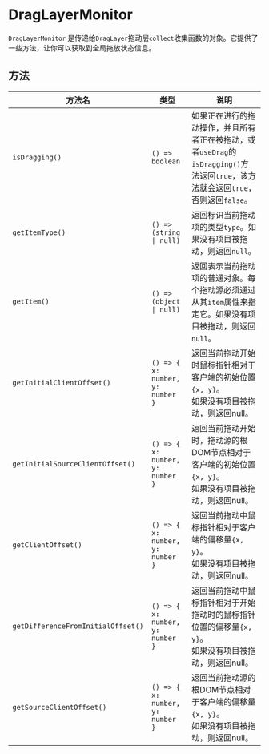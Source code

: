 # DragLayerMonitor

`DragLayerMonitor` 是传递给`DragLayer`拖动层`collect`收集函数的对象。它提供了一些方法，让你可以获取到全局拖放状态信息。


## 方法
| 方法名                                | 类型                                            | 说明                                                                                                                                        |
|------------------------------------|-----------------------------------------------|-------------------------------------------------------------------------------------------------------------------------------------------|
| `isDragging()`    | `() => boolean`                  | 如果正在进行的拖动操作，并且所有者正在被拖动，或者`useDrag`的`isDragging()`方法返回`true`，该方法就会返回`true`，否则返回`false`。                                                   |
| `getItemType()`                    | `() => (string \| null)`                                                                                                                                    | 返回标识当前拖动项的类型`type`。如果没有项目被拖动，则返回`null`。 |
| `getItem()`                        | `() => (object \| null)`                                                                                                                                    | 返回表示当前拖动项的普通对象。每个拖动源必须通过从其`item`属性来指定它。如果没有项目被拖动，则返回`null`。 |
| `getInitialClientOffset()`         | `() => { x: number, y: number }`              | 返回当前拖动开始时鼠标指针相对于客户端的初始位置`{x, y}`。<br>如果没有项目被拖动，则返回null。                                                                                   |
| `getInitialSourceClientOffset()`   | `() => { x: number, y: number }`              | 返回当前拖动开始时，拖动源的根DOM节点相对于客户端的初始位置`{x, y}`。<br>如果没有项目被拖动，则返回null。                                                                            |
| `getClientOffset()`                | `() => { x: number, y: number }`              | 返回当前拖动中鼠标指针相对于客户端的偏移量`{x, y}`。<br>如果没有项目被拖动，则返回null。                                                                                      |
| `getDifferenceFromInitialOffset()` | `() => { x: number, y: number }`              | 返回当前拖动中鼠标指针相对于开始拖动时的鼠标指针位置的偏移量`{x, y}`。<br>如果没有项目被拖动，则返回null。                                                                             |
| `getSourceClientOffset()`          | `() => { x: number, y: number }`              | 返回当前拖动源的根DOM节点相对于客户端的偏移量`{x, y}`。<br>如果没有项目被拖动，则返回null。                                                                                   |
